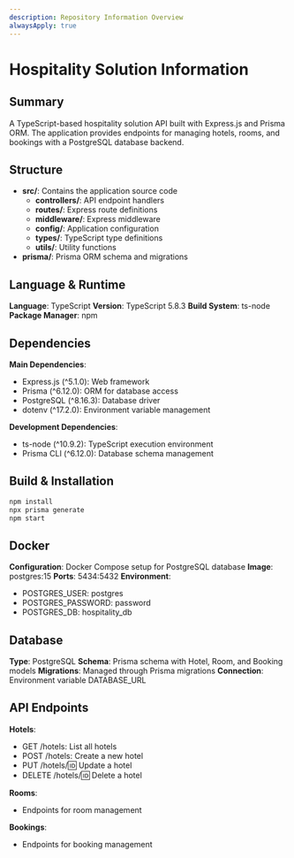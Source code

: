 ```yaml
---
description: Repository Information Overview
alwaysApply: true
---
```


# Hospitality Solution Information

## Summary
A TypeScript-based hospitality solution API built with Express.js and Prisma ORM. The application provides endpoints for managing hotels, rooms, and bookings with a PostgreSQL database backend.

## Structure
- **src/**: Contains the application source code
  - **controllers/**: API endpoint handlers
  - **routes/**: Express route definitions
  - **middleware/**: Express middleware
  - **config/**: Application configuration
  - **types/**: TypeScript type definitions
  - **utils/**: Utility functions
- **prisma/**: Prisma ORM schema and migrations

## Language & Runtime
**Language**: TypeScript
**Version**: TypeScript 5.8.3
**Build System**: ts-node
**Package Manager**: npm

## Dependencies
**Main Dependencies**:
- Express.js (^5.1.0): Web framework
- Prisma (^6.12.0): ORM for database access
- PostgreSQL (^8.16.3): Database driver
- dotenv (^17.2.0): Environment variable management

**Development Dependencies**:
- ts-node (^10.9.2): TypeScript execution environment
- Prisma CLI (^6.12.0): Database schema management

## Build & Installation
```bash
npm install
npx prisma generate
npm start
```

## Docker
**Configuration**: Docker Compose setup for PostgreSQL database
**Image**: postgres:15
**Ports**: 5434:5432
**Environment**:
- POSTGRES_USER: postgres
- POSTGRES_PASSWORD: password
- POSTGRES_DB: hospitality_db

## Database
**Type**: PostgreSQL
**Schema**: Prisma schema with Hotel, Room, and Booking models
**Migrations**: Managed through Prisma migrations
**Connection**: Environment variable DATABASE_URL

## API Endpoints
**Hotels**:
- GET /hotels: List all hotels
- POST /hotels: Create a new hotel
- PUT /hotels/:id: Update a hotel
- DELETE /hotels/:id: Delete a hotel

**Rooms**:
- Endpoints for room management

**Bookings**:
- Endpoints for booking management